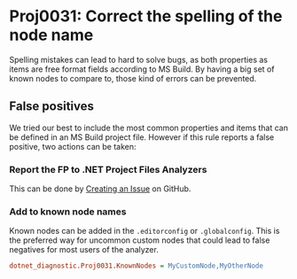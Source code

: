# Proj0031: Correct the spelling of the node name
Spelling mistakes can lead to hard to solve bugs, as both properties as items
are free format fields according to MS Build. By having a big set of known
nodes to compare to, those kind of errors can be prevented.

## False positives
We tried our best to include the most common properties and items that can be
defined in an MS Build project file. However if this rule reports a false
positive, two actions can be taken:

### Report the FP to .NET Project Files Analyzers
This can be done by [Creating an Issue](https://github.com/dotnet-project-file-analyzers/dotnet-project-file-analyzers/issues/new)
on GitHub.

### Add to known node names
Known nodes can be added in the `.editorconfig` or `.globalconfig`. This is the
preferred way for uncommon custom nodes that could lead to false negatives for
most users of the analyzer.

``` INI
dotnet_diagnostic.Proj0031.KnownNodes = MyCustomNode,MyOtherNode
```
